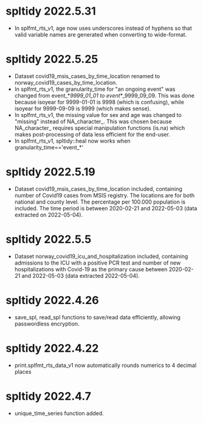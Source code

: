 # spltidy 2022.5.31

- In splfmt_rts_v1, age now uses underscores instead of hyphens so that valid variable names are generated when converting to wide-format.

# spltidy 2022.5.25

- Dataset covid19_msis_cases_by_time_location renamed to norway_covid19_cases_by_time_location.
- In splfmt_rts_v1, the granularity_time for "an ongoing event" was changed from event_\*_9999_01_01 to event_\*_9999_09_09. This was done because isoyear for 9999-01-01 is 9998 (which is confusing), while isoyear for 9999-09-09 is 9999 (which makes sense).
- In splfmt_rts_v1, the missing value for sex and age was changed to "missing" instead of NA_character_. This was chosen because NA_character_ requires special manipulation functions (is.na) which makes post-processing of data less efficient for the end-user.
- In splfmt_rts_v1, spltidy::heal now works when granularity_time=='event_*'

# spltidy 2022.5.19

- Dataset covid19_msis_cases_by_time_location included, containing number of Covid19 cases from MSIS registry. The locations are for both national and county level. The percentage per 100.000 population is included. The time period is between 2020-02-21 and 2022-05-03 (data extracted on 2022-05-04).

# spltidy 2022.5.5

- Dataset norway_covid19_icu_and_hospitalization included, containing admissions to the ICU with a positive PCR test and number of new hospitalizations with Covid-19 as the primary cause between 2020-02-21 and 2022-05-03 (data extracted 2022-05-04).

# spltidy 2022.4.26

- save_spl, read_spl functions to save/read data efficiently, allowing passwordless encryption.

# spltidy 2022.4.22

- print.splfmt_rts_data_v1 now automatically rounds numerics to 4 decimal places

# spltidy 2022.4.7

- unique_time_series function added.
